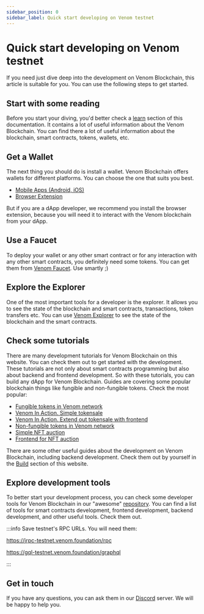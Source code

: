 ```yaml
---
sidebar_position: 0
sidebar_label: Quick start developing on Venom testnet
---
```


# Quick start developing on Venom testnet

If you need just dive deep into the development on Venom Blockchain, this article is suitable for you. You can use the following steps to get started.

## Start with some reading

Before you start your diving, you'd better check a [learn](../start/learn/glossary.md) section of this documentation. It contains a lot of useful information about the Venom Blockchain. You can find there a lot of useful information about the blockchain, smart contracts, tokens, wallets, etc.

## Get a Wallet

The next thing you should do is install a wallet. Venom Blockchain offers wallets for different platforms. You can choose the one that suits you best.

- [Mobile Apps (Android, iOS)](https://venom.foundation/wallet#app-mobile)
- [Browser Extension](https://chrome.google.com/webstore/detail/venom-wallet/ojggmchlghnjlapmfbnjholfjkiidbch)

But if you are a dApp developer, we recommend you install the browser extension, because you will need it to interact with the Venom blockchain from your dApp.

## Use a Faucet

To deploy your wallet or any other smart contract or for any interaction with any other smart contracts, you definitely need some tokens. You can get them from [Venom Faucet](https://faucet.venom.foundation/). Use smartly ;)

## Explore the Explorer

One of the most important tools for a developer is the explorer. It allows you to see the state of the blockchain and smart contracts, transactions, token transfers etc. You can use [Venom Explorer](https://testnet.venomscan.com/) to see the state of the blockchain and the smart contracts.

## Check some tutorials

There are many development tutorials for Venom Blockchain on this website. You can check them out to get started with the development. These tutorials are not only about smart contracts programming but also about backend and frontend development. So with these tutorials, you can build any dApp for Venom Blockchain. Guides are covering some popular blockchain things like fungible and non-fungible tokens. Check the most popular:

- [Fungible tokens in Venom network](../build/development-guides/how-to-create-your-own-fungible-tip-3-token/fungible-tokens-in-venom-network.md)
- [Venom In Action. Simple tokensale](../build/development-guides/how-to-create-your-own-fungible-tip-3-token/venom-in-action/simple-tokensale.md)
- [Venom In Action. Extend out tokensale with frontend](../build/development-guides/how-to-create-your-own-fungible-tip-3-token/venom-in-action/extend-our-tokensale-with-frontend.md)
- [Non-fungible tokens in Venom network](../build/development-guides/how-to-create-your-own-non-fungible-tip-4-token/non-fungible-tokens-in-venom-network.md)
- [Simple NFT auction](../build/development-guides/how-to-create-your-own-non-fungible-tip-4-token/venom-in-action/simple-nft-auction.md)
- [Frontend for NFT auction](../build/development-guides/how-to-create-your-own-non-fungible-tip-4-token/venom-in-action/frontend-for-nft-auction.md)

There are some other useful guides about the development on Venom Blockchain, including backend development. Check them out by yourself in the [Build](../build/development-guides/readme.md) section of this website.

## Explore development tools

To better start your development process, you can check some developer tools for Venom Blockchain in our "awesome" [repository](https://github.com/venom-blockchain/awesome-venom). You can find a list of tools for smart contracts development, frontend development, backend development, and other useful tools. Check them out.

:::info
Save testnet's RPC URLs. You will need them:

https://jrpc-testnet.venom.foundation/rpc

https://gql-testnet.venom.foundation/graphql

:::

## Get in touch

If you have any questions, you can ask them in our [Discord](https://discord.gg/E5JdCbFFW7) server. We will be happy to help you.
